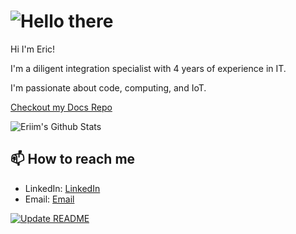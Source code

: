 # ![Hello there](hellothere.gif) 

Hi I'm Eric!

I'm a diligent integration specialist with 4 years of experience in IT.

I'm passionate about code, computing, and IoT. 

[Checkout my Docs Repo](https://docs.eriim.dev/)

![Eriim's Github Stats](https://github-readme-stats.vercel.app/api?username=erictossell&show_icons=true&theme=transparent)

## 📫 How to reach me 

- LinkedIn: [LinkedIn](https://linkedin.com/in/eric-tossell)
- Email: [Email](mailto:eric@tossell.ca)

[![Update README](https://github.com/erictossell/erictossell/actions/workflows/readme.yml/badge.svg?branch=main)](https://github.com/erictossell/erictossell/actions/workflows/readme.yml)
